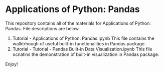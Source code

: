 # Applications of Python: Pandas
 This repository contains all of the materials for Applications of Python: Pandas. File descriptions are below.

 1. Tutorial - Applications of Python: Pandas.ipynb
 This file contains the walktrhough of useful built-in functionalities in Pandas package.
 2. Tutorial - Tutorial - Pandas Built-in Data Visualization.ipynb
 This file ocnatins the demonstration of built-in visualization in Pandas package.

 Enjoy!

